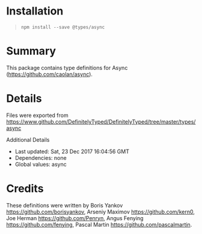 # Installation
> `npm install --save @types/async`

# Summary
This package contains type definitions for Async (https://github.com/caolan/async).

# Details
Files were exported from https://www.github.com/DefinitelyTyped/DefinitelyTyped/tree/master/types/async

Additional Details
 * Last updated: Sat, 23 Dec 2017 16:04:56 GMT
 * Dependencies: none
 * Global values: async

# Credits
These definitions were written by Boris Yankov <https://github.com/borisyankov>, Arseniy Maximov <https://github.com/kern0>, Joe Herman <https://github.com/Penryn>, Angus Fenying <https://github.com/fenying>, Pascal Martin <https://github.com/pascalmartin>.
